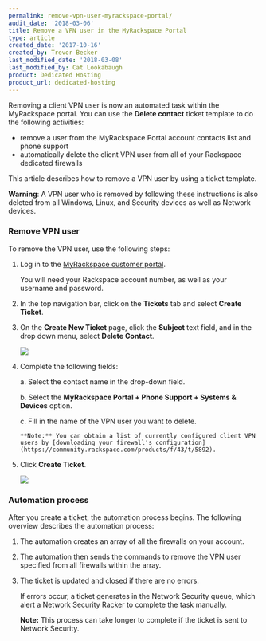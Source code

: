 ```yaml
---
permalink: remove-vpn-user-myrackspace-portal/
audit_date: '2018-03-06'
title: Remove a VPN user in the MyRackspace Portal
type: article
created_date: '2017-10-16'
created_by: Trevor Becker
last_modified_date: '2018-03-08'
last_modified_by: Cat Lookabaugh
product: Dedicated Hosting
product_url: dedicated-hosting
---
```


Removing a client VPN user is now an automated task within the MyRackspace portal. You can use the **Delete contact** ticket template to do the following activities:

- remove a user from the MyRackspace Portal account contacts list and phone support 
- automatically delete the client VPN user from all of your Rackspace dedicated firewalls 

This article describes how to remove a VPN user by using a ticket template.

**Warning**: A VPN user who is removed by following these instructions is also deleted from all Windows, Linux, and Security devices as well as Network devices.

### Remove VPN user

To remove the VPN user, use the following steps:

1. Log in to the [MyRackspace customer portal](https://my.rackspace.com/portal/auth/login).

   You will need your Rackspace account number, as well as your username and password.

2. In the top navigation bar, click on the **Tickets** tab and select **Create Ticket**.

3. On the **Create New Ticket** page, click the **Subject** text field, and in the drop down menu, select **Delete Contact**.

   <img src="{% asset_path dedicated-hosting/remove-vpn-user-myrackspace-portal/delete-contact.png %}" />

4. Complete the following fields:

    a. Select the contact name in the drop-down field.

    b. Select the **MyRackspace Portal + Phone Support + Systems & Devices** option.

    c. Fill in the name of the VPN user you want to delete.

       **Note:** You can obtain a list of currently configured client VPN users by [downloading your firewall's configuration] (https://community.rackspace.com/products/f/43/t/5892).

5. Click **Create Ticket**.

   <img src="{% asset_path dedicated-hosting/remove-vpn-user-myrackspace-portal/ticket-details.png %}" />

### Automation process

After you create a ticket, the automation process begins. The following overview describes
the automation process:

1. The automation creates an array of all the firewalls on your account.

2. The automation then sends the commands to remove the VPN user specified from
   all firewalls within the array.

3. The ticket is updated and closed if there are no errors.

   If errors occur, a ticket generates in the Network Security queue, which alert a Network
   Security Racker to complete the task manually.

   **Note:** This process can take longer to complete if the ticket is sent to Network Security.

